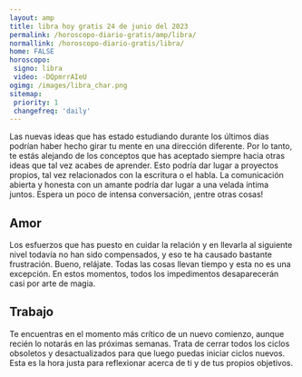 ```yaml
---
layout: amp
title: libra hoy gratis 24 de junio del 2023 
permalink: /horoscopo-diario-gratis/amp/libra/
normallink: /horoscopo-diario-gratis/libra/
home: FALSE
horoscopo:
 signo: libra
 video: -DQpmrrAIeU
ogimg: /images/libra_char.png
sitemap:
 priority: 1
 changefreq: 'daily'
---
```



Las nuevas ideas que has estado estudiando durante los últimos días podrían haber hecho girar tu mente en una dirección diferente. Por lo tanto, te estás alejando de los conceptos que has aceptado siempre hacia otras ideas que tal vez acabes de aprender. Esto podría dar lugar a proyectos propios, tal vez relacionados con la escritura o el habla. La comunicación abierta y honesta con un amante podría dar lugar a una velada íntima juntos. Espera un poco de intensa conversación, ¡entre otras cosas!

## Amor

Los esfuerzos que has puesto en cuidar la relación y en llevarla al siguiente nivel todavía no han sido compensados, y eso te ha causado bastante frustración. Bueno, relájate. Todas las cosas llevan tiempo y esta no es una excepción. En estos momentos, todos los impedimentos desaparecerán casi por arte de magia.

## Trabajo

Te encuentras en el momento más crítico de un nuevo comienzo, aunque recién lo notarás en las próximas semanas. Trata de cerrar todos los ciclos obsoletos y desactualizados para que luego puedas iniciar ciclos nuevos. Esta es la hora justa para reflexionar acerca de ti y de tus propios objetivos.
